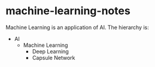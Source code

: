 # machine-learning-notes

Machine Learning is an application of AI. The hierarchy is:
 * AI
   * Machine Learning
     * Deep Learning
     * Capsule Network
